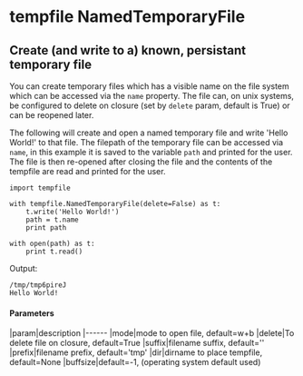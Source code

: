 # tempfile NamedTemporaryFile




## Create (and write to a) known, persistant temporary file


You can create temporary files which has a visible name on the file system which can be accessed via the `name` property.  The file can, on unix systems, be configured to delete on closure (set by `delete` param, default is True) or can be reopened later.

The following will create and open a named temporary file and write 'Hello World!' to that file.  The filepath of the temporary file can be accessed via `name`, in this example it is saved to the variable `path` and printed for the user.  The file is then re-opened after closing the file and the contents of the tempfile are read and printed for the user.

```
import tempfile

with tempfile.NamedTemporaryFile(delete=False) as t:
    t.write('Hello World!')
    path = t.name
    print path

with open(path) as t:
    print t.read()

```

Output:

```
/tmp/tmp6pireJ
Hello World!

```



#### Parameters


|param|description
|------
|mode|mode to open file, default=w+b
|delete|To delete file on closure, default=True
|suffix|filename suffix, default=''
|prefix|filename prefix, default='tmp'
|dir|dirname to place tempfile, default=None
|buffsize|default=-1, (operating system default used)

